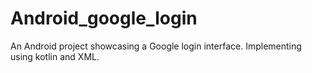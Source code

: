 # Android_google_login
An Android project showcasing a Google login interface. Implementing using kotlin and XML.
